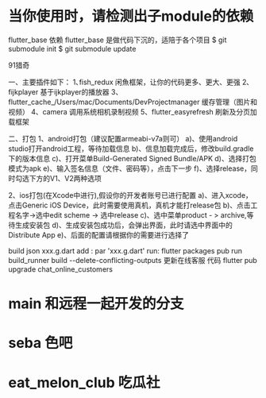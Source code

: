 # 当你使用时，请检测出子module的依赖

flutter_base 依赖 flutter_base 是做代码下沉的，适陪于各个项目
$ git submodule init
$ git submodule update

91猎奇

一、主要插件如下：
1､fish_redux 闲魚框架，让你的代码更多、更大、更强
2､fijkplayer 基于ijkplayer的播放器
3、flutter_cache_/Users/mac/Documents/DevProjectmanager 缓存管理（图片和视频）
4、camera   调用系统相机录制视频
5、flutter_easyrefresh 刷新及分页加载框架

二、打包
1、android打包（建议配置armeabi-v7a则可）
a)、使用android studio打开android工程，等待加载信息
b)、信息加载完成后，修改build.gradle下的版本信息
c)、打开菜单Build-Generated Signed Bundle/APK
d)、选择打包模式为apk
e)、输入签名信息（文件、密码等），点击下一步
f)、选择release，同时勾选下方的V1、V2两种选项

2、ios打包(在Xcode中进行),假设你的开发者账号已进行配置
a)、进入xcode，点击Generic iOS Device，此时需要使用真机，真机才能打release包
b)、点击工程名字->选中edit scheme -> 选中release
c)、选中菜单product - > archive,等待生成安装包
d)、生成安装包成功后，会弹出界面，此时请选中界面中的Distribute App
e)、后面的配置请根据你的需要进行选择了

build json xxx.g.dart
add : par 'xxx.g.dart'
run: flutter packages pub run build_runner build --delete-conflicting-outputs
更新在线客服 代码
flutter pub upgrade chat_online_customers


# main 和远程一起开发的分支
# seba 色吧
# eat_melon_club 吃瓜社